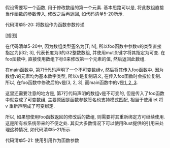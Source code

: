 
假设需要写一个函数, 用于修改数组的第一个元素. 基本思路可以是, 将此数组直接当作函数的参数传入, 修改之后再返回, 如代码清单5-20所示. 

代码清单5-20: 将数组作为函数参数传递

[插图]

在代码清单5-20中, 因为数组类型签名为[T; N], 所以foo函数中参数v的类型直接指定为[i32; 3], 代表长度为3的i32整数数组, 并使用mut关键字将其指定为可变. 在foo函数中, 直接使用数组下标0来修改第一个元素的值, 然后返回此数组. 

在main函数中, 第7行代码声明了一个不可变数组v, 然后将其传入foo函数中. 因为数组v的元素均为基本数字类型, 所以v是复制语义, 在传入foo函数时会按位复制. 所以, 在foo函数中修改后的v是[3, 2, 3], 而main函数中的v是[1, 2, 3](代码第9行). 

这里还需要注意的地方是, 第7行代码声明的数组v是不可变的, 但是传入了foo函数中就变成了可变数组, 主要原因是函数参数签名也支持模式匹配, 相当于使用let 将 v 重新声明成了可变绑定. 

所以, 如果想使用foo函数返回的修改后的数组, 则需要将其重新绑定方可继续使用. 这是所有权系统带来的不便之处. 其实大多数情况下可以使用Rust提供的引用来处理这种情况, 如代码清单5-21所示. 

代码清单5-21: 使用引用作为函数参数
